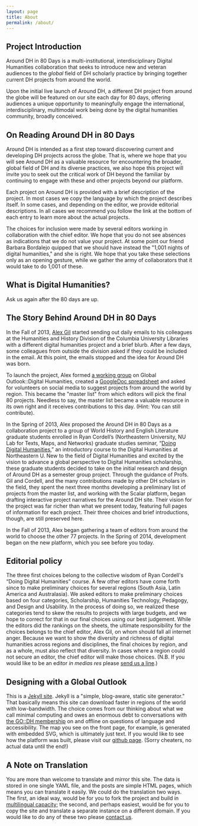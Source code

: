 ```yaml
---
layout: page
title: About
permalink: /about/
---
```


## Project Introduction
Around DH in 80 Days is a multi-institutional, interdisciplinary Digital Humanities collaboration that seeks to introduce new and veteran audiences to the *global* field of DH scholarly practice by bringing together current DH projects from around the world.

Upon the initial live launch of Around DH, a different DH project from around the globe will be featured on our site each day for 80 days, offering audiences a unique opportunity to meaningfully engage the international, interdisciplinary, multimodal work being done by the digital humanities community, broadly conceived. 

## On Reading Around DH in 80 Days
Around DH is intended as a first step toward discovering current and developing DH projects across the globe. That is, where we hope that you will see Around DH as a valuable resource for encountering the broader, global field of DH and its diverse practices, we also hope this project will invite you to seek out the critical work of DH beyond the familiar by continuing to engage with these and other projects beyond our platform. 

Each project on Around DH is provided with a brief description of the project. In most cases we copy the language by which the project describes itself. In some cases, and depending on the editor, we provide editorial descriptions. In all cases we recommend you follow the link at the bottom of each entry to learn more about the actual projects. 

The choices for inclusion were made by several editors working in collaboration with the chief editor. We hope that you do not see absences as indications that we do not value your project. At some point our friend Barbara Bordalejo quipped that we should have instead the "1,001 nights of digital humanities," and she is right. We hope that you take these selections only as an opening gesture, while we gather the army of collaborators that it would take to do 1,001 of these.   

## What is Digital Humanities?
Ask us again after the 80 days are up.

## The Story Behind Around DH in 80 Days
In the Fall of 2013, [Alex Gil](http://www.elotroalex.com/) started sending out daily emails to his colleagues at the Humanities and History Division of the Columbia University Libraries with a different digital humanities project and a brief blurb. After a few days, some colleagues from outside the division asked if they could be included in the email. At this point, the emails stopped and the idea for Around DH was born. 

To launch the project, Alex formed [a working group](http://www.globaloutlookdh.org/working-groups/491-2/) on Global Outlook::Digital Humanities, created a [GoogleDoc spreadsheet](https://docs.google.com/spreadsheet/ccc?key=0AmgLcm5jfVhSdGlPNm1WQ0hRYjFTU1E5QnBDdlZMQWc&usp=sharing#gid=0) and asked for volunteers on social media to suggest projects from around the world by region. This became the "master list" from which editors will pick the final 80 projects. Needless to say, the master list became a valuable resource in its own right and it receives contributions to this day. (Hint: You can still contribute). 

In the Spring of 2013, Alex proposed the Around DH in 80 Days as a collaboration project to a group of World History and English Literature graduate students enrolled in Ryan Cordell’s (Northeastern University, NU Lab for Texts, Maps, and Networks) graduate studies seminar, “[Doing Digital Humanities](http://ryan.cordells.us/s13dh/),” an introductory course to the Digital Humanities at Northeastern U. New to the field of Digital Humanities and excited by the vision to advance a global perspective to Digital Humanities scholarship, these graduate students decided to take on the initial research and design of Around DH as a semester group project. Through the guidance of Profs. Gil and Cordell, and the many contributions made by other DH scholars in the field, they spent the next three months developing a preliminary list of projects from the master list, and working with the Scalar platform, began drafting interactive project narratives for the Around DH site. Their vision for the project was far richer than what we present today, featuring full pages of information for each project. Their three choices and brief introductions, though, are still preserved here.

In the Fall of 2013, Alex began gathering a team of editors from around the world to choose the other 77 projects. In the Spring of 2014, development began on the new platform, which you see before you today.


## Editorial policy
The three first choices belong to the collective wisdom of Ryan Cordell's “Doing Digital Humanities” course. A few other editors have come forth since to make preliminary choices for several regions (South Asia, Latin America and Australasia). We asked editors to make preliminary choices based on four categories, Scholarship, Humanities Technology, Pedagogy, and Design and Usability. In the process of doing so, we realized these categories tend to skew the results to projects with large budgets, and we hope to correct for that in our final choices using our best judgement. While the editors did the rankings on the sheets, the ultimate responsibility for the choices belongs to the chief editor, Alex Gil, on whom should fall all internet anger. Because we want to show the diversity and richness of digital humanities across regions and disciplines, the final choices by region, and as a whole, must also reflect that diversity. In cases where a region could not secure an editor, the chief editor will make those choices. (N.B. If you would like to be an editor *in medias res* please <a href="mailto:colibri.alex@gmail.com?Subject=Arounddh%project">send us a line</a>.) 

## Designing with a Global Outlook

This is a [Jekyll site](http://jekyllrb.com/). Jekyll is a "simple, blog-aware, static site generator." That basically means this site can download faster in regions of the world with low-bandwidth. The choice comes from our thinking about what we call minimal computing and owes an enormous debt to conversations with [the GO::DH membership](http://listserv.uleth.ca/mailman/listinfo/globaloutlookdh-l) on and offline on questions of language and accessibility. The map you see on the front page, for example, is generated with embedded SVG, which is ultimately just text. If you would like to see how the platform was built, please visit our [github page](https://github.com/elotroalex/arounddh). (Sorry cheaters, no actual data until the end!)

## A Note on Translation

You are more than welcome to translate and mirror this site. The data is stored in one single YAML file, and the posts are simple HTML pages, which means you can translate it easily. We could do the translation two ways. The first, an ideal way, would be for you to fork the project and build in [multilingual capacity](http://developmentseed.org/blog/multilingual-jekyll-sites/); the second, and perhaps easiest, would be for you to copy the site and translate a separate instance on a different domain. If you would like to do any of these two please <a href="mailto:colibri.alex@gmail.com?Subject=Arounddh%project">contact us</a>. 
